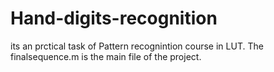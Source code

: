 # Hand-digits-recognition
its an prctical task of Pattern recognintion course in LUT.
The finalsequence.m is the main file of the project.

